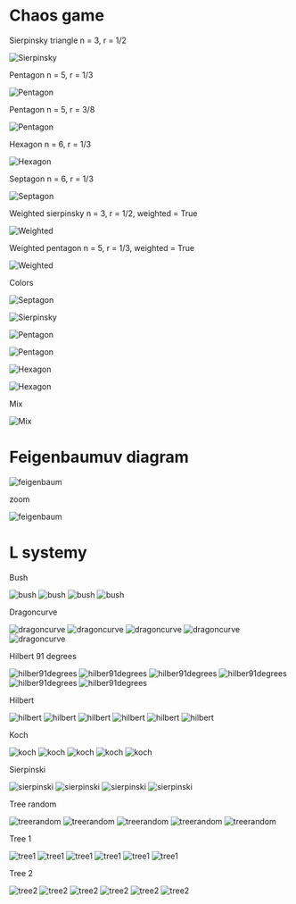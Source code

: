 # Chaos game

Sierpinsky triangle n = 3, r = 1/2

![Sierpinsky](A-chaos-game/sierpinsky_triangle.png)

Pentagon n = 5, r = 1/3

![Pentagon](A-chaos-game/pentagon_third.png)

Pentagon n = 5, r = 3/8

![Pentagon](A-chaos-game/pentagon_three_eights.png)

Hexagon n = 6, r = 1/3

![Hexagon](A-chaos-game/hexagon_third.png)

Septagon n = 6, r = 1/3

![Septagon](A-chaos-game/septagon_third.png)

Weighted sierpinsky n = 3, r = 1/2, weighted = True

![Weighted](A-chaos-game/weighted_sierpinsky_triangle.png)

Weighted pentagon n = 5, r = 1/3, weighted = True

![Weighted](A-chaos-game/weighted_pentagon_third.png)

Colors

![Septagon](A-chaos-game/color_septagon_third.png)

![Sierpinsky](A-chaos-game/color_sierpinsky_triangle.png)

![Pentagon](A-chaos-game/color_pentagon_third.png)

![Pentagon](A-chaos-game/color_pentagon_three_eights.png)

![Hexagon](A-chaos-game/color_hexagon_half.png)

![Hexagon](A-chaos-game/color_hexagon_third.png)

Mix

![Mix](A-chaos-game/mix_septagon.png)

# Feigenbaumuv diagram

![feigenbaum](B-feigenbaumuv-diagram/feigenbaum.png)

zoom

![feigenbaum](B-feigenbaumuv-diagram/feigenbaum_zoom.png)

# L systemy

Bush

![bush](C-l-systemy/bush3.svg)
![bush](C-l-systemy/bush4.svg)
![bush](C-l-systemy/bush5.svg)
![bush](C-l-systemy/bush6.svg)

Dragoncurve

![dragoncurve](C-l-systemy/dragoncurve9.svg)
![dragoncurve](C-l-systemy/dragoncurve10.svg)
![dragoncurve](C-l-systemy/dragoncurve11.svg)
![dragoncurve](C-l-systemy/dragoncurve12.svg)
![dragoncurve](C-l-systemy/dragoncurve13.svg)

Hilbert 91 degrees

![hilber91degrees](C-l-systemy/hilbert_91degrees1.svg)
![hilber91degrees](C-l-systemy/hilbert_91degrees2.svg)
![hilber91degrees](C-l-systemy/hilbert_91degrees3.svg)
![hilber91degrees](C-l-systemy/hilbert_91degrees4.svg)
![hilber91degrees](C-l-systemy/hilbert_91degrees5.svg)
![hilber91degrees](C-l-systemy/hilbert_91degrees6.svg)

Hilbert

![hilbert](C-l-systemy/hilbert1.svg)
![hilbert](C-l-systemy/hilbert2.svg)
![hilbert](C-l-systemy/hilbert3.svg)
![hilbert](C-l-systemy/hilbert4.svg)
![hilbert](C-l-systemy/hilbert5.svg)
![hilbert](C-l-systemy/hilbert6.svg)

Koch

![koch](C-l-systemy/koch0.svg)
![koch](C-l-systemy/koch1.svg)
![koch](C-l-systemy/koch2.svg)
![koch](C-l-systemy/koch3.svg)
![koch](C-l-systemy/koch4.svg)

Sierpinski

![sierpinski](C-l-systemy/sierpinski4.svg)
![sierpinski](C-l-systemy/sierpinski5.svg)
![sierpinski](C-l-systemy/sierpinski6.svg)
![sierpinski](C-l-systemy/sierpinski7.svg)

Tree random

![treerandom](C-l-systemy/tree-random-rule-0.svg)
![treerandom](C-l-systemy/tree-random-rule-1.svg)
![treerandom](C-l-systemy/tree-random-rule-2.svg)
![treerandom](C-l-systemy/tree-random-rule-3.svg)
![treerandom](C-l-systemy/tree-random-rule-4.svg)

Tree 1

![tree1](C-l-systemy/tree1-1.svg)
![tree1](C-l-systemy/tree1-2.svg)
![tree1](C-l-systemy/tree1-3.svg)
![tree1](C-l-systemy/tree1-4.svg)
![tree1](C-l-systemy/tree1-5.svg)
![tree1](C-l-systemy/tree1-6.svg)

Tree 2

![tree2](C-l-systemy/tree2-1.svg)
![tree2](C-l-systemy/tree2-2.svg)
![tree2](C-l-systemy/tree2-3.svg)
![tree2](C-l-systemy/tree2-4.svg)
![tree2](C-l-systemy/tree2-5.svg)
![tree2](C-l-systemy/tree2-6.svg)